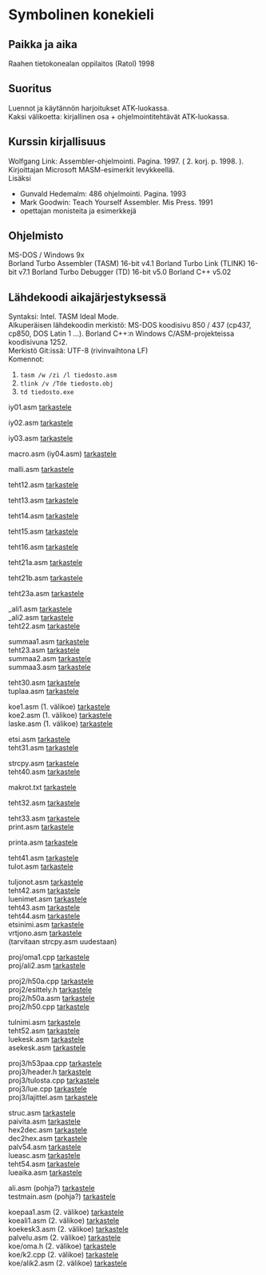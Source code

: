 # Symbolinen konekieli

## Paikka ja aika

Raahen tietokonealan oppilaitos (Ratol) 1998

## Suoritus

Luennot ja käytännön harjoitukset ATK-luokassa.  
Kaksi välikoetta: kirjallinen osa + ohjelmointitehtävät ATK-luokassa.

## Kurssin kirjallisuus

Wolfgang Link: Assembler-ohjelmointi. Pagina. 1997. ( 2. korj. p. 1998. ). Kirjoittajan Microsoft MASM-esimerkit levykkeellä.  
Lisäksi  
   * Gunvald Hedemalm: 486 ohjelmointi. Pagina. 1993
   * Mark Goodwin: Teach Yourself Assembler. Mis Press. 1991
   * opettajan monisteita ja esimerkkejä

## Ohjelmisto

MS-DOS / Windows 9x  
Borland Turbo Assembler (TASM) 16-bit v4.1
Borland Turbo Link (TLINK) 16-bit v7.1
Borland Turbo Debugger (TD) 16-bit v5.0
Borland C++ v5.02

## Lähdekoodi aikajärjestyksessä

Syntaksi: Intel. TASM Ideal Mode.  
Alkuperäisen lähdekoodin merkistö: MS-DOS koodisivu 850 / 437 (cp437, cp850, DOS Latin 1 ...). 
Borland C++:n Windows C/ASM-projekteissa koodisivuna 1252.  
Merkistö Git:issä: UTF-8 (rivinvaihtona LF)  
Komennot:  
1. ```tasm /w /zi /l tiedosto.asm```  
2. ```tlink /v /Tde tiedosto.obj```   
3. ```td tiedosto.exe```

iy01.asm [tarkastele](./iy01.asm)  

iy02.asm [tarkastele](./iy02.asm)  

iy03.asm [tarkastele](./iy03.asm)  

macro.asm (iy04.asm) [tarkastele](./macro.asm)  

malli.asm [tarkastele](./malli.asm)  

teht12.asm [tarkastele](./teht12.asm)  

teht13.asm [tarkastele](./teht13.asm)  

teht14.asm [tarkastele](./teht14.asm)  

teht15.asm [tarkastele](./teht15.asm)  

teht16.asm [tarkastele](./teht16.asm)  

teht21a.asm [tarkastele](./teht21a.asm)  

teht21b.asm [tarkastele](./teht21b.asm)  

teht23a.asm [tarkastele](./teht23a.asm)  

_ali1.asm [tarkastele](./_ali1.asm)  
_ali2.asm [tarkastele](./_ali2.asm)  
teht22.asm [tarkastele](./teht22.asm)  

summaa1.asm [tarkastele](./summaa1.asm)  
teht23.asm [tarkastele](./teht23.asm)  
summaa2.asm [tarkastele](./summaa2.asm)  
summaa3.asm [tarkastele](./summaa3.asm)  

teht30.asm [tarkastele](./teht30.asm)  
tuplaa.asm [tarkastele](./tuplaa.asm)  

koe1.asm (1. välikoe) [tarkastele](./koe1.asm)  
koe2.asm (1. välikoe) [tarkastele](./koe2.asm)  
laske.asm (1. välikoe) [tarkastele](./laske.asm)  

etsi.asm [tarkastele](./etsi.asm)  
teht31.asm [tarkastele](./teht31.asm)  

strcpy.asm [tarkastele](./strcpy.asm)  
teht40.asm [tarkastele](./teht40.asm)  

makrot.txt [tarkastele](./makrot.txt)  

teht32.asm [tarkastele](./teht32.asm)   

teht33.asm [tarkastele](./teht33.asm)  
print.asm [tarkastele](./print.asm)  

printa.asm [tarkastele](./printa.asm)  

teht41.asm [tarkastele](./teht41.asm)  
tulot.asm [tarkastele](./tulot.asm)  

tuljonot.asm [tarkastele](./tuljonot.asm)  
teht42.asm [tarkastele](./teht42.asm)  
luenimet.asm [tarkastele](./luenimet.asm)  
teht43.asm [tarkastele](./teht43.asm)  
teht44.asm [tarkastele](./teht44.asm)  
etsinimi.asm [tarkastele](./etsinimi.asm)  
vrtjono.asm [tarkastele](./vrtjono.asm)  
(tarvitaan strcpy.asm uudestaan)

proj/oma1.cpp [tarkastele](./proj/oma1.cpp)  
proj/ali2.asm [tarkastele](./proj/ali2.asm)  

proj2/h50a.cpp [tarkastele](./proj2/h50a.cpp)  
proj2/esittely.h [tarkastele](./proj2/esittely.h)  
proj2/h50a.asm [tarkastele](./proj2/h50a.asm)  
proj2/h50.cpp [tarkastele](./proj2/h50.cpp)  

tulnimi.asm [tarkastele](./tulnimi.asm)  
teht52.asm [tarkastele](./teht52.asm)  
luekesk.asm [tarkastele](./luekesk.asm)  
asekesk.asm [tarkastele](./asekesk.asm)  

proj3/h53paa.cpp [tarkastele](./proj3/h53paa.cpp)  
proj3/header.h [tarkastele](./proj3/header.h)  
proj3/tulosta.cpp [tarkastele](./proj3/tulosta.cpp)  
proj3/lue.cpp [tarkastele](./proj3/lue.cpp)  
proj3/lajittel.asm [tarkastele](./proj3/lajittel.asm)  

struc.asm [tarkastele](./struc.asm)  
paivita.asm [tarkastele](./paivita.asm)  
hex2dec.asm [tarkastele](./hex2dec.asm)  
dec2hex.asm [tarkastele](./dec2hex.asm)  
palv54.asm [tarkastele](./palv54.asm)  
lueasc.asm [tarkastele](./lueasc.asm)  
teht54.asm [tarkastele](./teht54.asm)  
lueaika.asm [tarkastele](./lueaika.asm)  

ali.asm (pohja?) [tarkastele](./ali.asm)  
testmain.asm (pohja?) [tarkastele](./testmain.asm)  

koepaa1.asm (2. välikoe) [tarkastele](./koepaa1.asm)  
koeali1.asm (2. välikoe)  [tarkastele](./koeali1.asm)  
koekesk3.asm (2. välikoe) [tarkastele](./koekesk3.asm)  
palvelu.asm (2. välikoe) [tarkastele](./palvelu.asm)  
koe/oma.h (2. välikoe) [tarkastele](./koe/oma.h)  
koe/k2.cpp (2. välikoe) [tarkastele](./koe/k2.cpp)  
koe/alik2.asm (2. välikoe) [tarkastele](./koe/alik2.asm)

